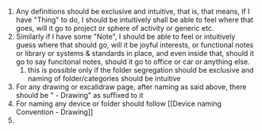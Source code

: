 1. Any definitions should be exclusive and intuitive, that is, that means, if I have "Thing" to do, I should be intuitively shall be able to feel where that goes, will it go to project or sphere of activity or generic etc. 
2. Similarly if I have some "Note", I should be able to feel or intuitively guess where that should go, will it be joyful interests, or functional notes or library or systems & standards in place, and even inside that, should it go to say funcitonal notes, should it go to office or car or anything else.
	1. this is possible only if the folder segregation should be exclusive and naming of folder/categories should be intuitive
3. For any drawing or excalidraw page, after naming as said above, there should be " - Drawing" as suffixed to it
4. For naming any device or folder should follow [[Device naming Convention - Drawing]]
5. 
